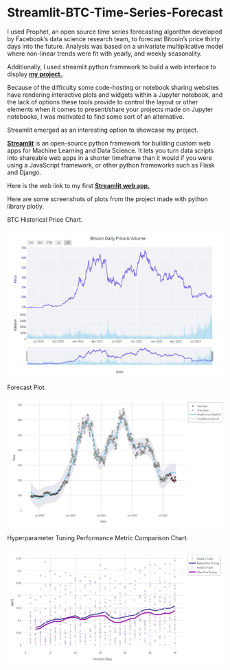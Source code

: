 # Streamlit-BTC-Time-Series-Forecast

I used Prophet, an open source time series forecasting algorithm developed by Facebook’s data science research team, to forecast Bitcoin’s price thirty days into the future. Analysis was based on a univariate multiplicative model where non-linear trends were fit with yearly, and weekly seasonality.

Additionally, I used streamlit python framework to build a web interface to display [**my project.**](https://btc-timeseries-forecast.streamlitapp.com/).

Because of the difficulty some code-hosting or notebook sharing websites have rendering interactive plots and widgets within a Jupyter notebook, and the lack of options these tools provide to control the layout or other elements when it comes to present/share your projects made on Jupyter notebooks, I was motivated to find some sort of an alternative. 

Streamlit emerged as an interesting option to showcase my project. 

[**Streamlit**](https://docs.streamlit.io/) is an open-source python framework for building custom web apps for Machine Learning and Data Science. It lets you turn data scripts into shareable web apps in a shorter timeframe than it would if you were using a JavaScript framework, or other python frameworks such as Flask and Django. 

Here is the web link to my first [**Streamlit web app.**](https://btc-timeseries-forecast.streamlitapp.com/) 

Here are some screenshots of plots from the project made with python library plotly. 


BTC Historical Price Chart.

![alt text](https://github.com/efrenmo/Streamlit-BTC-Time-Series-Forecast/blob/master/screenshots/BTC%20Chart%20Screenshot.jpg)

Forecast Plot.

![alt text](https://github.com/efrenmo/Streamlit-BTC-Time-Series-Forecast/blob/master/screenshots/BTC%20Forecast%20Plot%20Screenshot.jpg)

Hyperparameter Tuning Performance Metric Comparison Chart.

![alt text](https://github.com/efrenmo/Streamlit-BTC-Time-Series-Forecast/blob/master/screenshots/Hyperparameter%20Tuning%20Screenshot.jpg)

